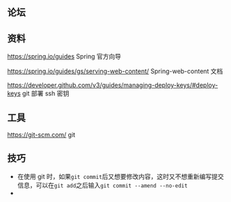 ## 论坛
## 资料

https://spring.io/guides Spring 官方向导

https://spring.io/guides/gs/serving-web-content/ Spring-web-content 文档

https://developer.github.com/v3/guides/managing-deploy-keys/#deploy-keys git 部署 ssh 密钥

## 工具

https://git-scm.com/ git

## 技巧
- 在使用 git 时，如果`git commit`后又想要修改内容，这时又不想重新编写提交信息，可以在`git add`之后输入`git commit --amend --no-edit`
- 